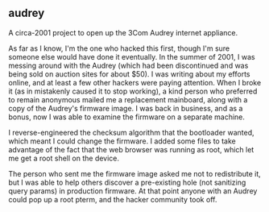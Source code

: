 audrey
--

A circa-2001 project to open up the 3Com Audrey internet appliance.

As far as I know, I'm the one who hacked this first, though I'm sure
someone else would have done it eventually. In the summer of 2001, I was
messing around with the Audrey (which had been discontinued and was being
sold on auction sites for about $50). I was writing about my efforts online,
and at least a few other hackers were paying attention. When I broke it (as
in mistakenly caused it to stop working), a kind person who preferred to
remain anonymous mailed me a replacement mainboard, along with a copy of the
Audrey's firmware image. I was back in business, and as a bonus, now I was
able to examine the firmware on a separate machine.

I reverse-engineered the checksum algorithm that the bootloader wanted,
which meant I could change the firmware. I added some files to take advantage
of the fact that the web browser was running as root, which let me get a root
shell on the device.

The person who sent me the firmware image asked me not to redistribute it,
but I was able to help others discover a pre-existing hole (not sanitizing
query params) in production firmware. At that point anyone with an Audrey
could pop up a root pterm, and the hacker community took off.
